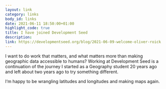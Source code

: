 ```yaml
---
layout: link
category: links
body_id: links
date: 2021-06-11 18:50:00+01:00
highlight_code: true
title: I have joined Development Seed
description: 
link: https://developmentseed.org/blog/2021-06-09-welcome-oliver-roick
---
```


I want to do work that matters, and what matters more than making geographic data accessible to humans? Working at Development Seed is a continuation of the journey I started as a Geography student 20 years ago and left about two years ago to try something different.

I‘m happy to be wrangling latitudes and longitudes and making maps again. 
